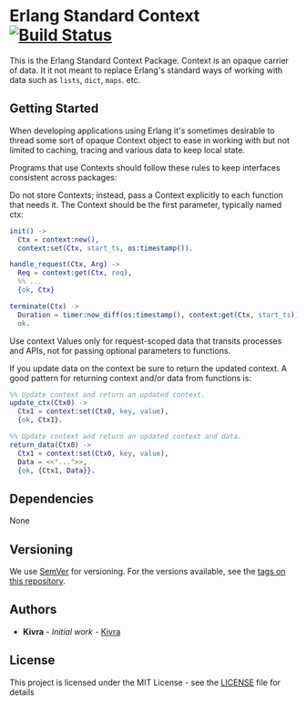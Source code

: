 # Erlang Standard Context [![Build Status](https://travis-ci.org/kivra/context.svg?branch=master)](https://travis-ci.org/kivra/context)

This is the Erlang Standard Context Package. Context is an opaque carrier of
data. It it not meant to replace Erlang's standard ways of working with data
such as `lists`, `dict`, `maps`. etc.

## Getting Started

When developing applications using Erlang it's sometimes desirable to thread
some sort of opaque Context object to ease in working with but not limited to
caching, tracing and various data to keep local state.

Programs that use Contexts should follow these rules to keep interfaces
consistent across packages:

Do not store Contexts; instead, pass a Context explicitly to each function
that needs it. The Context should be the first parameter, typically named ctx:

```erlang
init() ->
  Ctx = context:new(),
  context:set(Ctx, start_ts, os:timestamp()).

handle_request(Ctx, Arg) ->
  Req = context:get(Ctx, req),
  %% ...
  {ok, Ctx}

terminate(Ctx) ->
  Duration = timer:now_diff(os:timestamp(), context:get(Ctx, start_ts)),
  ok.
```

Use context Values only for request-scoped data that transits processes and
APIs, not for passing optional parameters to functions.

If you update data on the context be sure to return the updated context.
A good pattern for returning context and/or data from functions is:
```erlang
%% Update context and return an updated context.
update_ctx(Ctx0) ->
  Ctx1 = context:set(Ctx0, key, value),
  {ok, Ctx1}.

%% Update context and return an updated context and data.
return_data(Ctx0) ->
  Ctx1 = context:set(Ctx0, key, value),
  Data = <<"...">>,
  {ok, {Ctx1, Data}}.

```

## Dependencies

None

## Versioning

We use [SemVer](http://semver.org/) for versioning. For the versions available, see the [tags on this repository](https://github.com/kivra/context/tags).
## Authors

* **Kivra** - *Initial work* - [Kivra](https://github.com/Kivra)

## License

This project is licensed under the MIT License - see the [LICENSE](LICENSE) file for details
